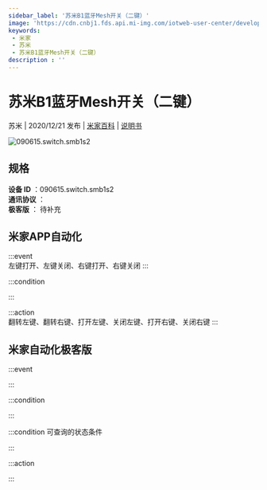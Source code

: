 ```yaml
---
sidebar_label: '苏米B1蓝牙Mesh开关（二键）'
image: 'https://cdn.cnbj1.fds.api.mi-img.com/iotweb-user-center/developer_1679071857902uYu9iqkv.png?GalaxyAccessKeyId=AKVGLQWBOVIRQ3XLEW&Expires=9223372036854775807&Signature=uTguj/cDc9ZOAQVaDiIQ0Fa4TcE='
keywords: 
 - 米家
 - 苏米
 - 苏米B1蓝牙Mesh开关（二键）
description : ''
---
```

# 苏米B1蓝牙Mesh开关（二键）

苏米 | 2020/12/21 发布 | [米家百科](https://home.mi.com/webapp/content/baike/product/index.html?model=090615.switch.smb1s2) | [说明书](https://home.mi.com/views/introduction.html?model=090615.switch.smb1s2&region=cn)

![090615.switch.smb1s2](https://cdn.cnbj1.fds.api.mi-img.com/iotweb-user-center/developer_1679071857902uYu9iqkv.png?GalaxyAccessKeyId=AKVGLQWBOVIRQ3XLEW&Expires=9223372036854775807&Signature=uTguj/cDc9ZOAQVaDiIQ0Fa4TcE=)

## 规格  
> 
**设备 ID** ：090615.switch.smb1s2  
**通讯协议** ：  
**极客版**  ： 待补充 


## 米家APP自动化  

:::event  
左键打开、左键关闭、右键打开、右键关闭
:::

:::condition  

:::

:::action   
翻转左键、翻转右键、打开左键、关闭左键、打开右键、关闭右键
:::

## 米家自动化极客版  

:::event  

:::

:::condition  

:::

:::condition 可查询的状态条件  

:::

:::action  

:::

        
